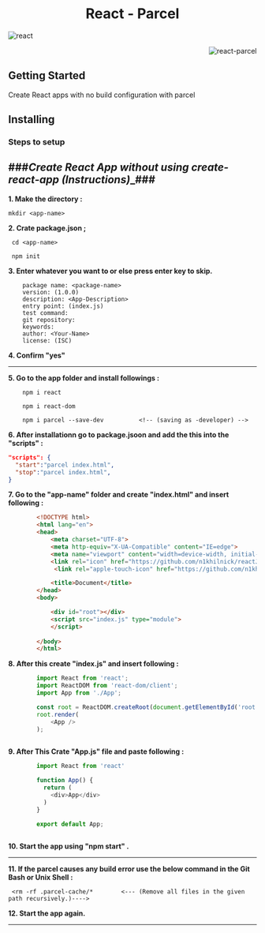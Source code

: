 <h1 align="center">
    React - Parcel
</h1>

<p align="left">
  <img src="https://github.com/n1khilnick/react-parcel/blob/master/react-gif.gif" alt="react" />
</p>

<p align="right">
  <img src="https://github.com/n1khilnick/react-parcel/blob/master/react-parcel-gif-from-unscreen-transparent.gif" alt="react-parcel" />
</p>




## Getting Started

Create React apps with no build configuration with parcel

## Installing

### Steps to setup

###___Create React App  without using create-react-app (Instructions)____###
-----------------------------------------------------------------------------


**1. Make the directory :**

    mkdir <app-name>

**2. Crate package.json ;**
 
 ```
  cd <app-name>
 ```
 ```
  npm init
 ```
  
**3. Enter whatever you want to or else press enter key to skip.**
```
	package name: <package-name> 
	version: (1.0.0)
	description: <App-Description>
	entry point: (index.js) 
	test command: 
	git repository:
	keywords:
	author: <Your-Name>
	license: (ISC)
```

**4. Confirm "yes"** 
_____________________

**5. Go to the app folder and install followings :**
	
```git
 	npm i react
```
	
```git
 	npm i react-dom
```
```git
 	npm i parcel --save-dev          <!-- (saving as -developer) -->
```
 

**6. After installationn go to package.jsoon and add the this into the "scripts" :**

```json
"scripts": {
  "start":"parcel index.html",
  "stop":"parcel index.html",
}

```
 
**7. Go to the "app-name" folder and create "index.html" and insert following :**

```html
		<!DOCTYPE html>  
		<html lang="en">
		<head>
			<meta charset="UTF-8">
			<meta http-equiv="X-UA-Compatible" content="IE=edge">
			<meta name="viewport" content="width=device-width, initial-scale=1.0">
 			<link rel="icon" href="https://github.com/n1khilnick/reactJS/blob/master/react-parcel.png" />
			 <link rel="apple-touch-icon" href="https://github.com/n1khilnick/reactJS/blob/master/react-parcel.png" />

			<title>Document</title>
		</head>
		<body>

			<div id="root"></div>
			<script src="index.js" type="module">
			</script>
			
		</body>
		</html>
```	
	
**8. After this create "index.js" and insert following :**
		
```js
		import React from 'react';
		import ReactDOM from 'react-dom/client';
		import App from './App';

		const root = ReactDOM.createRoot(document.getElementById('root'));
		root.render(
			<App />
		);
	
```



**9. After This Crate "App.js" file  and paste following :**

```js
		import React from 'react'

		function App() {
		  return (
			<div>App</div>
		  )
		}

		export default App;
		
```
		
		
**10. Start the app using "npm start" .**
_________________________________________

**11. If the parcel causes any build error use the below command in the Git Bash or Unix Shell :**
 
```git
 <rm -rf .parcel-cache/*  		<--- (Remove all files in the given path recursively.)---->
```

**12. Start the app again.**
___________________________
